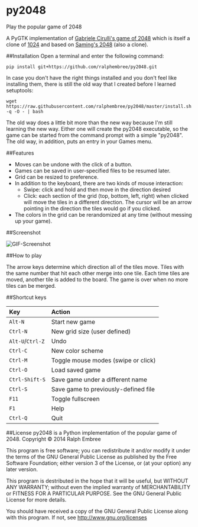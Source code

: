 py2048
======

Play the popular game of 2048

A PyGTK implementation of [Gabriele Cirulli's game of 2048](https://github.com/gabrielecirulli/2048) which is itself a clone of [1024](https://play.google.com/store/apps/details?id=com.veewo.a1024) and based on [Saming's 2048](http://saming.fr/p/2048/) (also a clone).

##Installation
Open a terminal and enter the following command:

    pip install git+https://github.com/ralphembree/py2048.git

In case you don't have the right things installed and you don't feel like installing them, there is still the old way that I created before I learned setuptools:

    wget https://raw.githubusercontent.com/ralphembree/py2048/master/install.sh -q -O - | bash

The old way does a little bit more than the new way because I'm still learning the new way.  Either one will create the py2048 executable, so the game can be started from the command prompt with a simple "py2048".  The old way, in addition, puts an entry in your Games menu.

##Features
* Moves can be undone with the click of a button.
* Games can be saved in user-specified files to be resumed later.
* Grid can be resized to preference.
* In addition to the keyboard, there are two kinds of mouse interaction:
  * Swipe: click and hold and then move in the direction desired
  * Click: each section of the grid (top, bottom, left, right) when clicked will move the tiles in a different direction.  The cursor will be an arrow pointing in the direction the tiles would go if you clicked.
* The colors in the grid can be rerandomized at any time (without messing up your game).

##Screenshot

![GIF-Screenshot](https://github.com/ralphembree/py2048/blob/master/screenshot.gif "Screencapture of game")

##How to play

The arrow keys determine which direction all of the tiles move.  Tiles with the same number that hit each other merge into one tile.  Each time tiles are moved, another tile is added to the board.  The game is over when no more tiles can be merged.

##Shortcut keys

|Key|Action|
|:---|:---|
|`Alt-N`|Start new game|
|`Ctrl-N`|New grid size (user defined)|
|`Alt-U`/`Ctrl-Z`|Undo|
|`Ctrl-C`|New color scheme|
|`Ctrl-M`|Toggle mouse modes (swipe or click)|
|`Ctrl-O`|Load saved game|
|`Ctrl-Shift-S`|Save game under a different name|
|`Ctrl-S`|Save game to previously-defined file|
|`F11`|Toggle fullscreen|
|`F1`|Help|
|`Ctrl-Q`|Quit|


##License
py2048 is a Python implementation of the popular game of 2048.
Copyright © 2014 Ralph Embree

This program is free software; you can redistribute it and/or modify
it under the terms of the GNU General Public License as published by
the Free Software Foundation; either version 3 of the License, or
(at your option) any later version.

This program is destributed in the hope that it will be useful,
but WITHOUT ANY WARRANTY; without even the implied warranty of
MERCHANTABILITY or FITNESS FOR A PARTICULAR PURPOSE.  See the
GNU General Public License for more details.

You should have received a copy of the GNU General Public License along
with this program.  If not, see http://www.gnu.org/licenses


